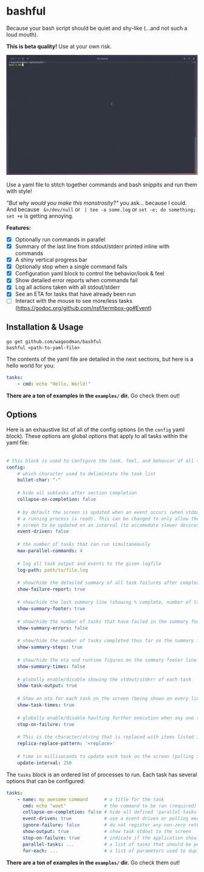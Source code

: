# bashful
Because your bash script should be quiet and shy-like (...and not such a loud mouth). 

**This is beta quality!** Use at your own risk.

![Image](demo.gif)

Use a yaml file to stitch together commands and bash snippits and run them with style!

*"But why would you make this monstrosity?"* you ask...
because I could. And because ` &>/dev/null` or ` | tee -a some.log` or `set -e; do something; set +e` is getting annoying.

**Features:**
- [x] Optionally run commands in parallel
- [x] Summary of the last line from stdout/stderr printed inline with commands
- [x] A shiny vertical progress bar
- [x] Optionally stop when a single command fails
- [x] Configuration yaml block to control the behavior/look & feel
- [x] Show detailed error reports when commands fail
- [x] Log all actions taken with all stdout/stderr
- [x] See an ETA for tasks that have already been run
- [ ] Interact with the mouse to see more/less tasks (https://godoc.org/github.com/nsf/termbox-go#Event)

## Installation & Usage
```
go get github.com/wagoodman/bashful
bashful <path-to-yaml-file>
```

The contents of the yaml file are detailed in the next sections, but here is a hello world for you:
```yaml
tasks:
    - cmd: echo "Hello, World!"
```
**There are a ton of examples in the `examples/` dir.** Go check them out!


## Options
Here is an exhaustive list of all of the config options (in the `config` yaml block). These options
are global options that apply to all tasks within the yaml file:
```yaml

# this block is used to configure the look, feel, and behavior of all tasks
config:
    # which character used to delimintate the task list
    bullet-char: "-"

    # hide all subtasks after section completion
    collapse-on-completion: false

    # by default the screen is updated when an event occurs (when stdout from
    # a running process is read). This can be changed to only allow the 
    # screen to be updated on an interval (to accomodate slower devices).
    event-driven: false

    # the number of tasks that can run simultaneously
    max-parallel-commands: 4

    # log all task output and events to the given logfile
    log-path: path/to/file.log

    # show/hide the detailed summary of all task failures after completion
    show-failure-report: true

    # show/hide the last summary line (showing % complete, number of tasks ran, eta, etc)
    show-summary-footer: true

    # show/hide the number of tasks that have failed in the summary footer line
    show-summary-errors: false

    # show/hide the number of tasks completed thus far on the summary footer line
    show-summary-steps: true

    # show/hide the eta and runtime figures on the summary footer line
    show-summary-times: false

    # globally enable/disable showing the stdout/stderr of each task
    show-task-output: true

    # Show an eta for each task on the screen (being shown on every line with a command running)
    show-task-times: true

    # globally enable/disable haulting further execution when any one task fails
    stop-on-failure: true

    # This is the character/string that is replaced with items listed in the 'for-each' block
    replica-replace-pattern: '<replace>'

    # time in milliseconds to update each task on the screen (polling interval)
    update-interval: 250
```

The `tasks` block is an ordered list of processes to run. Each task has several options that can be configured:
```yaml
tasks:
    - name: my awesome command      # a title for the task
      cmd: echo "woot"              # the command to be ran (required)
      collapse-on-completion: false # hide all defined 'parallel-tasks' after completion
      event-driven: true            # use a event driven or polling mechanism for displaying task stdout
      ignore-failure: false         # do not register any non-zero return code as a failure (this task will appear to never fail)
      show-output: true             # show task stdout to the screen
      stop-on-failure: true         # indicate if the application should continue if this cmd fails 
      parallel-tasks: ...           # a list of tasks that should be performed concurrently
      for-each: ...                 # a list of parameters used to duplicate this task
```

**There are a ton of examples in the `examples/` dir.** Go check them out!